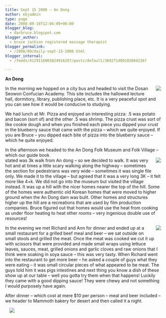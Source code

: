 ```yaml
---
title: Sept 15 2008 – An Dong
author: ebjadmin
type: page
date: 2008-09-16T12:04:00+00:00
blogger_blog:
  - darbruce.blogspot.com
blogger_author:
  - bruce jackson registered massage therapist
blogger_permalink:
  - /2008/09/daily-sept-15-2008.html
blogger_internal:
  - /feeds/4129116865024916207/posts/default/3692714891020842167

---
```

**An Dong**

<div style="text-align: right">
</div>

<div style="clear: both;text-align: center">
</div>

<div style="clear: both;text-align: center">
</div>

<a href="http://1.bp.blogspot.com/_bw64bfbbDEk/SM-hYdS6m8I/AAAAAAAAAw4/XggPokYkJ14/s1600-h/IMG_0910.JPG" style="clear: right;float: right;margin-bottom: 1em;margin-left: 1em"><img src="http://1.bp.blogspot.com/_bw64bfbbDEk/SM-hYdS6m8I/AAAAAAAAAw4/w4EuNR2dtYw/s200-R/IMG_0910.JPG" border="0" /></a>In the morning we hopped on a city bus and headed to visit the Dosan Seowon Confucian Academy. This site includes the hallowed lecture hall, dormitory, library, publishing place, etc. It is a very peaceful spot and you can see how it would be conducive to studying.

We had lunch at Mr. Pizza and enjoyed an interesting pizza: .5 was potato and bacon (sort of) and the other .5 was shrimp. The pizza crust was sort of like cookie dough and when you finished each piece you dipped your crust in the blueberry sauce that came with the pizza – which we quite enjoyed. If you are Bruce – you dipped each bite of pizza into the blueberry sauce – which he quite enjoyed.

In the afternoon we headed to the An Dong Folk Museum and Folk Village – which our guide book  
<a href="http://2.bp.blogspot.com/_bw64bfbbDEk/SM-hsi6WLPI/AAAAAAAAAxI/Nmt36MjF_hQ/s1600-h/IMG_0928.JPG" style="clear: right;float: right;margin-bottom: 1em;margin-left: 1em"><img src="http://2.bp.blogspot.com/_bw64bfbbDEk/SM-hsi6WLPI/AAAAAAAAAxI/j1hIyu_23-8/s200-R/IMG_0928.JPG" border="0" /></a>stated was 3k walk from An dong – so we decided to walk. It was very hot and at times a little scary walking along the highway – sometimes the section for pedestrians was very wide – sometimes it was single file only. We made it to the village – but agreed that it was a very long 3K – it felt more like 4+k. We did not go into the museum but visited the village instead. It was up a hill with the nicer homes nearer the top of the hill. Some of the homes were authentic old Korean homes that were moved to higher ground when the An Dong dam was bulit. Other homes and structures higher up the hill are a recreations that are used by film production companies. Bruce figured out that homes would use the heat from cooking as under floor heating to heat other rooms – very ingenious double use of resources!

<a href="http://4.bp.blogspot.com/_bw64bfbbDEk/SM-hjl6kpgI/AAAAAAAAAxA/NRI9moVvYu0/s1600-h/IMG_0957.JPG" style="clear: right;float: right;margin-bottom: 1em;margin-left: 1em"><img src="http://4.bp.blogspot.com/_bw64bfbbDEk/SM-hjl6kpgI/AAAAAAAAAxA/o0iLa83ih7k/s200-R/IMG_0957.JPG" border="0" /></a>In the evening we met Richard and Ann for dinner and ended up at a small restaurant for a grilled beef meal and beer – we sat outside on small stools and grilled the meat. Once the meat was cooked we cut it up with scissors that were provided and made small wraps using lettuce leaves, sauces, meat, grilled onions and garlic cloves and raw onions that I think were soaking in soya sauce – this was very tasty. When Richard went into the restaurant to get more beer – he asked a couple of guys what they were eating – it was small circular pieces of what appeared to be meat. The guys told him it was pigs intestines and next thing you know a dish of these show up at our table – well you gotta try them when that happens! Luckily they came with a good dipping sauce! They were chewy and not something I would purposely have again.

After dinner – which cost at mere $10 per person – meal and beer included – we header to Mammoth bakery for desert and then called it a night.

<a href="http://3.bp.blogspot.com/_bw64bfbbDEk/SM-lsl5rUII/AAAAAAAAAxg/cSsYIXYXzhI/s1600-h/IMG_0956.JPG" style="margin-left: 1em;margin-right: 1em"><img src="http://3.bp.blogspot.com/_bw64bfbbDEk/SM-lsl5rUII/AAAAAAAAAxg/QkazUyw-5LU/s320-R/IMG_0956.JPG" border="0" /></a>